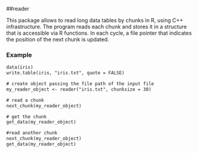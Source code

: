 ##reader

This package allows to read long data tables by chunks in R, using C++ infrastructure. The program reads each chunk and stores it in a structure that is accessible via R functions. In each cycle, a file pointer that indicates the position of the next chunk is updated.

### Example

```diff
data(iris)
write.table(iris, "iris.txt", quote = FALSE)

# create object passing the file path of the input file
my_reader_object <- reader("iris.txt", chunksize = 30)

# read a chunk
next_chunk(my_reader_object)

# get the chunk
get_data(my_reader_object)

#read another chunk
next_chunk(my_reader_object)
get_data(my_reader_object)
```
